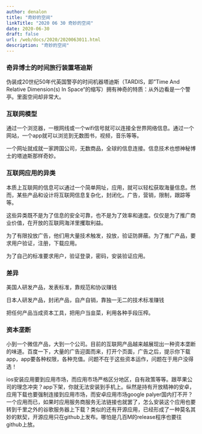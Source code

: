 ```yaml
---
author: denalon
title: "奇妙的空间"
linkTitle: "2020 06 30 奇妙的空间"
date: 2020-06-30
draft: false
url: /web/docs/2020/2020063011.html
description: "奇妙的空间"
---
```


### 奇异博士的时间旅行装置塔迪斯


伪装成20世纪50年代英国警亭的时间机器塔迪斯（TARDIS，即”Time And Relative Dimension(s) In Space“的缩写）拥有神奇的特质：从外边看是一个警亭。里面空间却非常大。


### 互联网模型

通过一个浏览器，一根网线或一个wifi信号就可以连接全世界网络信息。通过一个网站，一个app就可以浏览到无数图书，视频，音乐等等。

一个网址就成就一家跨国公司，无数商品，全球的信息连接。信息技术也想神秘博士的塔迪斯那样奇妙。


### 互联网应用的异类

本质上互联网的信息可以通过一个简单网址，应用，就可以轻松获取海量信息。然而，某些产品和设计将互联网信息复杂化，封闭化。广告，营销，限制，跟踪等等。

这些异类既不是为了信息的安全可靠，也不是为了效率和速度。仅仅是为了推广商业价值，在开放的互联网海洋里攫取利益。

为了有限投放广告，他们用大量技术触发，投放，验证防屏蔽。为了推广产品，要求用户验证，注册，下载应用。


为了自己的标准要求用户，验证登录，密码，安装验证应用。


### 差异

美国人研发产品，发表标准，靠规范和协议赚钱

日本人研发产品，封闭产品，自产自销，靠独一无二的技术标准赚钱

把任何产品当成资本工具，把用户当韭菜，利用各种手段压榨。


### 资本垄断

小到一个微信产品，大到一个公司。目前的互联网产品越来越展现出一种资本垄断的味道。百度一下，大量的广告迎面而来，打开个页面，广告之后，提示你下载app，app要各种权限，各种充值。问题不在于这些资本运作，问题在于用户没得选！

ios安装应用要到应用市场，而应用市场严格区分地区，自有政策等等。跟苹果公司的理念冲突？app下架，你就无法安装到手机上。纵然是持有开放精神的安卓，应用下载也要强制连接到应用市场，而安卓应用市场google palyer国内打不开？一个应用而已，如果时应用服务商服务无法链接也就罢了，怎么安装这个应用也要转到千里之外的谷歌服务器上下载？类似的还有开源应用，已经形成了一种莫名其妙的默契，开源应用只在github上发布。哪怕是几百M的release程序也要往github上放。

